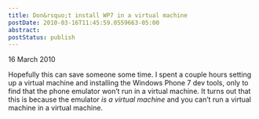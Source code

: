```yaml
---
title: Don&rsquo;t install WP7 in a virtual machine
postDate: 2010-03-16T11:45:59.0559663-05:00
abstract: 
postStatus: publish
---
```

16 March 2010

Hopefully this can save someone some time. I spent a couple hours setting up a virtual machine and installing the Windows Phone 7 dev tools, only to find that the phone emulator won’t run in a virtual machine. It turns out that this is because the emulator *is a virtual machine* and you can’t run a virtual machine in a virtual machine.
